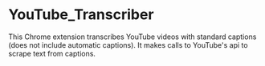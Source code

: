 # YouTube_Transcriber
This Chrome extension transcribes YouTube videos with standard captions (does not include automatic captions). It makes calls to YouTube's api to scrape text from captions. 
